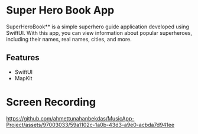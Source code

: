 
# Super Hero Book App

SuperHeroBook** is a simple superhero guide application developed using SwiftUI. With this app, you can view information about popular superheroes, including their names, real names, cities, and more.
  
## Features

- SwiftUI
- MapKit

# Screen Recording
https://github.com/ahmettunahanbekdas/MusicApp-Project/assets/97003033/59a1102c-1a0b-43d3-a9e0-acbda7d941ee
